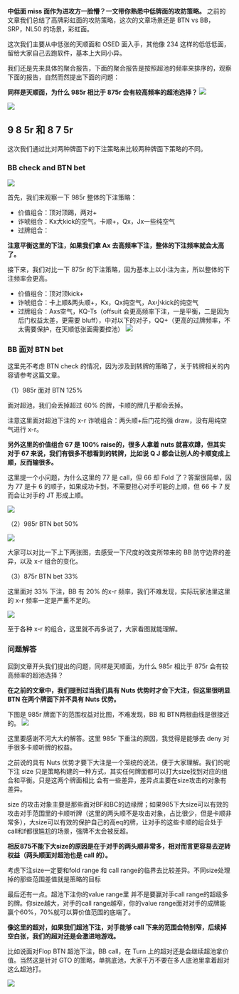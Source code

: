**中低面 miss 面作为进攻方一脸懵？一文带你熟悉中低牌面的攻防策略。** 之前的文章我们总结了高牌彩虹面的攻防策略，这次的文章场景还是 BTN vs BB，SRP，NL50 的场景，彩虹面。 

这次我们主要从中低张的天顺面和 OSED 面入手，其他像 234 这样的低低低面，留给大家自己去跑软件，基本上大同小异。 

我们还是先来具体的聚合报告，下面的聚合报告是按照超池的频率来排序的，观察下面的报告，自然而然提出下面的问题：

**同样是天顺面，为什么 985r 相比于 875r 会有较高频率的超池选择？**
![](https://image-upload-1307521651.cos.ap-nanjing.myqcloud.com/picture_upload/20240217152504.png)

![](https://image-upload-1307521651.cos.ap-nanjing.myqcloud.com/picture_upload/9c03c5b0e555faccee143bc1aabc704.png)

## 9 8 5r 和 8 7 5r

这次我们通过比对两种牌面下的下注策略来比较两种牌面下策略的不同。

### BB check and BTN bet
![](https://image-upload-1307521651.cos.ap-nanjing.myqcloud.com/picture_upload/be564a42c2b73e8351f5d82806b8731.png)

首先，我们来观察一下 985r 整体的下注策略：

- 价值组合：顶对顶踢，两对+
- 诈唬组合：Kx大kick的空气，卡顺+，Qx，Jx一些纯空气
- 过牌组合：

**注意平衡这里的下注，如果我们拿 Ax 去高频率下注，整体的下注频率就会太高了。** 

接下来，我们对比一下 875r 的下注策略，因为基本上以小注为主，所以整体的下注频率会更高。
- 价值组合：顶对顶kick+
- 诈唬组合：卡上顺&两头顺+，Kx，Qx纯空气，Ax小kick的纯空气
- 过牌组合：Axs空气，KQ-Ts（offsuit 会更高频率下注，一是平衡，二是因为后门权益太差，更需要 bluff），中对以下的对子，QQ+（更高的过牌频率，不太需要保护，在天顺低张面需要控池）
![](https://image-upload-1307521651.cos.ap-nanjing.myqcloud.com/picture_upload/3f2c2b119e8a23f085af293b7dda5c6.png)

### BB 面对 BTN bet

这里先不考虑 BTN check 的情况，因为涉及到转牌的策略了，关于转牌相关的内容请参考这篇文章。 

（1）985r 面对 BTN 125%

面对超池，我们会丢掉超过 60% 的牌，卡顺的牌几乎都会丢掉。

注意这里面对超池下注的 x-r 诈唬组合：两头顺+后门花的强 draw，没有用纯空气进行 x-r。 

**另外这里的价值组合 67 是 100% raise的，很多人拿着 nuts 就喜欢蹲，但其实对于 67 来说，我们有很多不想看到的转牌，比如说 Q J 都会让别人的卡顺变成上顺，反而输很多。**

这里提一个小问题，为什么这里的 77 是 call，但 66 却 Fold 了？答案很简单，因为 77 是卡 6 的顺子，如果成功卡到，不需要担心对手可能的上顺，但 66 卡 7 反而会让对手的 JT 形成上顺。

![](https://image-upload-1307521651.cos.ap-nanjing.myqcloud.com/picture_upload/20240225203147.png)

（2）985r  BTN bet 50%

![](https://image-upload-1307521651.cos.ap-nanjing.myqcloud.com/picture_upload/20240225204634.png)

大家可以对比一下上下两张图，去感受一下尺度的改变所带来的 BB 防守边界的差异，以及 x-r 组合的变化。 


（3）875r BTN bet 33%

这里面对 33% 下注，BB 有 20% 的x-r 频率，我们不难发现，实际玩家池里这里的 x-r 频率一定是严重不足的。 

![](https://image-upload-1307521651.cos.ap-nanjing.myqcloud.com/picture_upload/20240225210154.png)

至于各种 x-r 的组合，这里就不再多说了，大家看图就能理解。 


### 问题解答

回到文章开头我们提出的问题，同样是天顺面，为什么 985r 相比于 875r 会有较高频率的超池选择？

**在之前的文章中，我们提到过当我们具有 Nuts 优势时才会下大注，但这里很明显 BTN 在两个牌面下并不具有 Nuts 优势。**

下图是 985r 牌面下的范围权益对比图，不难发现，BB 和 BTN两根曲线是很接近的。
![](https://image-upload-1307521651.cos.ap-nanjing.myqcloud.com/picture_upload/20240225212941.png)

这里要感谢不河大大的解答。这里 985r 下重注的原因，我觉得是能够去 deny 对手很多卡顺听牌的权益。

之前说的具有 Nuts 优势才要下大注是一个笼统的说法，便于大家理解。我们的呢下注 size 只是策略构建的一种方式，其实任何牌面都可以打大size找到对应的组合和平衡。只是这两个牌面相比 会有一些差异，差异点主要在size攻击的对象有差异。

size 的攻击对象主要是那些面对BF和BC的边缘牌；如果985下大size可以有效的攻击对手范围里的卡顺听牌（这里的两头顺不是攻击对象，占比很少，但是卡顺非常多），大size可以有效的保护自己的高eq的牌，让对手的这些卡顺的组合处于call和f都很尴尬的场景，强牌不太会被反超。

**相反875不能下大size的原因是在于对手的两头顺非常多，相对而言更容易去逆转权益（两头顺面对超池也是 call 的）。**

考虑下注size一定要和fold range 和 call range的临界去比较差异。不同size处理掉的那些范围差值就是策略的目标

最后还有一点。超池下注你的value range里 并不是要赢对手call range的超级多的牌。你size越大，对手的call range越窄，你的value range面对对手的成牌能赢个60%，70%就可以算价值范围的底端了。 

**像这里的超对，如果我们超池下注，对手能够 call 下来的范围会特别窄，后续掉空白张，我们的超对还是会激进地游戏。**

比如说面对Flop BTN 超池下注，BB call，在 Turn 上的超对还是会继续超池拿价值。当然这是针对 GTO 的策略，单挑底池，大家千万不要在多人底池里拿着超对这么超池打。 

![](https://image-upload-1307521651.cos.ap-nanjing.myqcloud.com/picture_upload/20240225214324.png)







